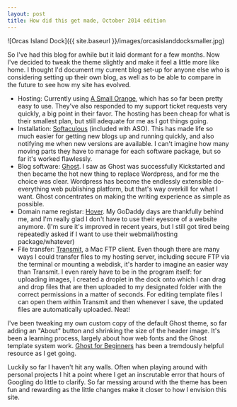 ```yaml
---
layout: post
title: How did this get made, October 2014 edition
---
```


![Orcas Island Dock]({{ site.baseurl }}/images/orcasislanddocksmaller.jpg)

So I've had this blog for awhile but it laid dormant for a few months. Now I've decided to tweak the theme slightly and make it feel a little more like home. I thought I'd document my current blog set-up for anyone else who is considering setting up their own blog, as well as to be able to compare in the future to see how my site has evolved.

* Hosting: Currently using [A Small Orange](https://asmallorange.com/), which has so far been pretty easy to use. They've also responded to my support ticket requests very quickly, a big point in their favor. The hosting has been cheap for what is their smallest plan, but still adequate for me as I got things going.
* Installation: [Softaculous](http://www.softaculous.com/) (included with ASO). This has made life so much easier for getting new  blogs up and running quickly, and also notifying me when new versions are available. I can't imagine how many moving parts they have to manage for each software package, but so far it's worked flawlessly.
* Blog software: [Ghost](https://ghost.org/). I saw as Ghost was successfully Kickstarted and then became the hot new thing to replace Wordpress, and for me the choice was clear. Wordpress has become the endlessly extensible do-everything web publishing platform, but that's way overkill for what I want. Ghost concentrates on making the writing experience as simple as possible.
* Domain name registar: [Hover](http://hover.com). My GoDaddy days are thankfully behind me, and I'm really glad I don't have to use their eyesore of a website anymore. (I'm sure it's improved in recent years, but I still got tired being repeatedly asked if I want to use their webmail/hosting package/whatever)
* File transfer: [Transmit](http://panic.com/transmit/), a Mac FTP client. Even though there are many ways I could transfer files to my hosting server, including secure FTP via the terminal or mounting a webdisk, it's harder to imagine an easier way than Transmit. I even rarely have to be in the program itself: for uploading images, I created a droplet in the dock onto which I can drag and drop files that are then uploaded to my designated folder with the correct permissions in a matter of seconds. For editing template files I can open them within Transmit and then whenever I save, the updated files are automatically uploaded. Neat!

I've been tweaking my own custom copy of the default Ghost theme, so far adding an "About" button and shrinking the size of the header image. It's been a learning process, largely about how web fonts and the Ghost template system work. [Ghost for Beginners](http://ghostforbeginners.com/) has been a tremdously helpful resource as I get going.

Luckily so far I haven't hit any walls. Often when playing around with personal projects I hit a point where I get an inscrutable error that hours of Googling do little to clarify. So far messing around with the theme has been fun and rewarding as the little changes make it closer to how I envision this site.